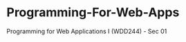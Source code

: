 Programming-For-Web-Apps
========================

Programming for Web Applications I (WDD244) - Sec 01
